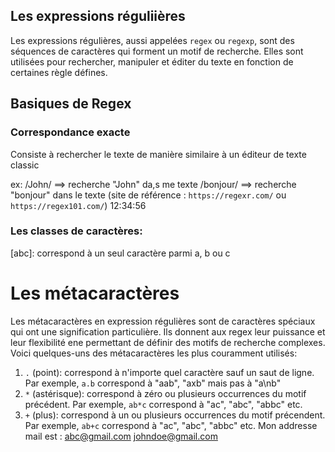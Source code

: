 ## Les expressions réguliières
 
 Les expressions régulières, aussi appelées `regex` ou `regexp`, sont des séquences de caractères qui forment un motif de recherche. Elles sont utilisées pour rechercher, manipuler et éditer du texte en fonction de certaines règle défines.

## Basiques de Regex

### Correspondance exacte

Consiste à rechercher le texte de manière similaire à un éditeur de texte classic

ex: /John/ ==> recherche "John" da,s me texte
    /bonjour/ ==> recherche "bonjour" dans le texte (site de référence : `https://regexr.com/` ou `https://regex101.com/`)
    12:34:56

### Les classes de caractères:

[abc]: correspond à un seul caractère parmi a, b ou c
[^abc]: correspond à un caractère sauf a, b ou c 
[a-z]: correspond à l'ensemble des caractères allant de a à z (minuscule)
[0-9]: correspond à tous les chiffres de 0 à 9

# Les métacaractères 

Les métacaractères en expression régulières sont de caractères spéciaux qui ont une signification particulière. Ils donnent aux regex leur puissance et leur flexibilité ene permettant de définir des motifs de recherche complexes. Voici quelques-uns des métacaractères les plus couramment utilisés:

1. `.` (point): correspond à n'importe quel caractère sauf un saut de ligne. Par exemple, `a.b` correspond à "aab", "axb" mais pas à "a\nb"
2. `*` (astérisque): correspond à zéro ou plusieurs occurrences du motif précédent. Par exemple, `ab*c` correspond à "ac", "abc", "abbc" etc.
3. `+` (plus): correspond à un ou plusieurs occurrences du motif précendent. Par exemple, `ab+c` correspond à "ac", "abc", "abbc" etc.
Mon addresse mail est : abc@gmail.com
johndoe@gmail.com